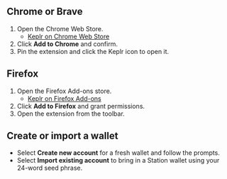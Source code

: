 ## Chrome or Brave

1. Open the Chrome Web Store.
   - [Keplr on Chrome Web Store](https://chromewebstore.google.com/detail/keplr/dmkamcknogkgcdfhhbddcghachkejeap)
2. Click **Add to Chrome** and confirm.
3. Pin the extension and click the Keplr icon to open it.

## Firefox

1. Open the Firefox Add-ons store.
   - [Keplr on Firefox Add-ons](https://addons.mozilla.org/en-US/firefox/addon/keplr/)
2. Click **Add to Firefox** and grant permissions.
3. Open the extension from the toolbar.

## Create or import a wallet

- Select **Create new account** for a fresh wallet and follow the prompts.
- Select **Import existing account** to bring in a Station wallet using your 24-word seed phrase.
